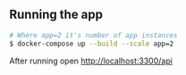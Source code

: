 ## Running the app

```bash
# Where app=2 it's number of app instances
$ docker-compose up --build --scale app=2
```
After running open [http://localhost:3300/api](http://localhost:3300/api)

